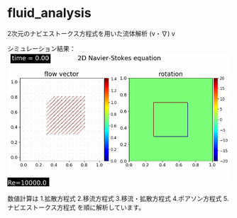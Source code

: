 # fluid_analysis
2次元のナビエストークス方程式を用いた流体解析 (v・∇) v

シミュレーション結果：
![result](https://github.com/yamabook37/fluid_analysis/blob/master/git_gif/nabier.gif?raw=true)

数値計算は
1.拡散方程式
2.移流方程式
3.移流・拡散方程式
4.ポアソン方程式
5.ナビエストークス方程式
を順に解析しています。
